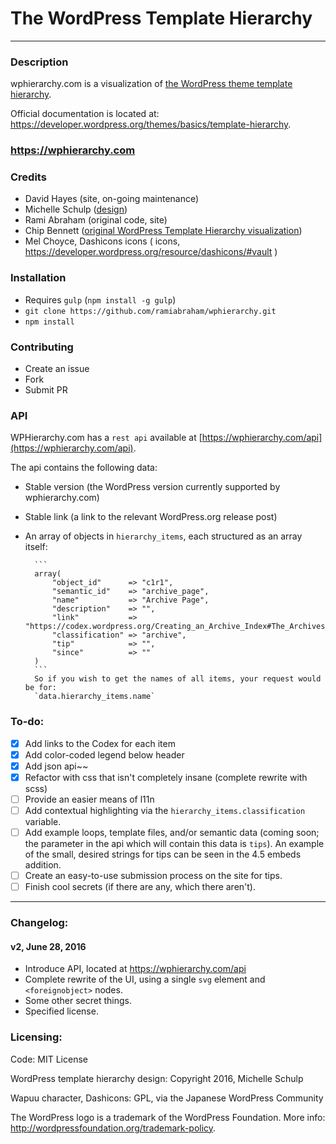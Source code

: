 The WordPress Template Hierarchy
================================

---

### Description

wphierarchy.com is a visualization of [the WordPress theme template hierarchy](https://developer.wordpress.org/themes/basics/template-hierarchy).

Official documentation is located at: https://developer.wordpress.org/themes/basics/template-hierarchy.

### https://wphierarchy.com

### Credits

- David Hayes (site, on-going maintenance)
- Michelle Schulp ([design](http://marktimemedia.com/redesigning-the-template-hierarchy))
- Rami Abraham (original code, site)
- Chip Bennett ([original WordPress Template Hierarchy visualization](http://www.chipbennett.net/themes/template-hierarchy/))
- Mel Choyce, Dashicons icons ( icons, https://developer.wordpress.org/resource/dashicons/#vault )

### Installation
- Requires `gulp` (`npm install -g gulp`)
- `git clone https://github.com/ramiabraham/wphierarchy.git`
- `npm install`

### Contributing
- Create an issue
- Fork
- Submit PR

### API

WPHierarchy.com has a `rest api` available at [https://wphierarchy.com/api](https://wphierarchy.com/api).

The api contains the following data:

- Stable version (the WordPress version currently supported by wphierarchy.com)
- Stable link (a link to the relevant WordPress.org release post)
- An array of objects in `hierarchy_items`, each structured as an array itself:

		```
		array(
			"object_id"      => "c1r1",
			"semantic_id"    => "archive_page",
			"name"           => "Archive Page",
			"description"    => "",
			"link"           => "https://codex.wordpress.org/Creating_an_Archive_Index#The_Archives_Page",
			"classification" => "archive",
			"tip"            => "",
			"since"          => ""
		)
		```
		So if you wish to get the names of all items, your request would be for:
		`data.hierarchy_items.name`


### To-do:

- [x] Add links to the Codex for each item
- [x] Add color-coded legend below header
- [x] Add json api~~
- [x] Refactor with css that isn't completely insane (complete rewrite with scss)
- [ ] Provide an easier means of l11n
- [ ] Add contextual highlighting via the `hierarchy_items.classification` variable.
- [ ] Add example loops, template files, and/or semantic data (coming soon; the parameter in the api which will contain this data is `tips`). An example of the small, desired strings for tips can be seen in the 4.5 embeds addition.
- [ ] Create an easy-to-use submission process on the site for tips.
- [ ] Finish cool secrets (if there are any, which there aren't).

----

### Changelog:

#### v2, June 28, 2016

- Introduce API, located at https://wphierarchy.com/api
- Complete rewrite of the UI, using a single `svg` element and `<foreignobject>` nodes.
- Some other secret things.
- Specified license.

### Licensing:

Code: MIT License

WordPress template hierarchy design:
Copyright 2016, Michelle Schulp

Wapuu character, Dashicons:
GPL, via the Japanese WordPress Community

The WordPress logo is a trademark of the WordPress Foundation. More info:
http://wordpressfoundation.org/trademark-policy.
